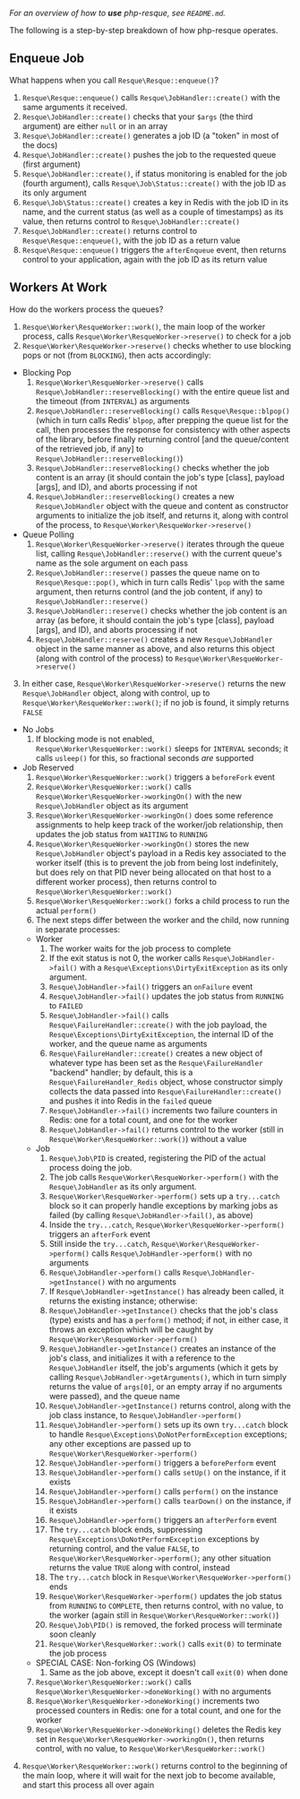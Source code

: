 _For an overview of how to **use** php-resque, see `README.md`._

The following is a step-by-step breakdown of how php-resque operates.

## Enqueue Job

What happens when you call `Resque\Resque::enqueue()`?

1.  `Resque\Resque::enqueue()` calls `Resque\JobHandler::create()` with the same arguments it
    received.
2.  `Resque\JobHandler::create()` checks that your `$args` (the third argument) are
    either `null` or in an array
3.  `Resque\JobHandler::create()` generates a job ID (a "token" in most of the docs)
4.  `Resque\JobHandler::create()` pushes the job to the requested queue (first
    argument)
5.  `Resque\JobHandler::create()`, if status monitoring is enabled for the job (fourth
    argument), calls `Resque\Job\Status::create()` with the job ID as its only
    argument
6.  `Resque\Job\Status::create()` creates a key in Redis with the job ID in its
    name, and the current status (as well as a couple of timestamps) as its
    value, then returns control to `Resque\JobHandler::create()`
7.  `Resque\JobHandler::create()` returns control to `Resque\Resque::enqueue()`, with the job
    ID as a return value
8.  `Resque\Resque::enqueue()` triggers the `afterEnqueue` event, then returns control
    to your application, again with the job ID as its return value

## Workers At Work

How do the workers process the queues?

1.  `Resque\Worker\ResqueWorker::work()`, the main loop of the worker process, calls
    `Resque\Worker\ResqueWorker->reserve()` to check for a job
2.  `Resque\Worker\ResqueWorker->reserve()` checks whether to use blocking pops or not (from
    `BLOCKING`), then acts accordingly:

-   Blocking Pop
    1.  `Resque\Worker\ResqueWorker->reserve()` calls `Resque\JobHandler::reserveBlocking()` with
        the entire queue list and the timeout (from `INTERVAL`) as arguments
    2.  `Resque\JobHandler::reserveBlocking()` calls `Resque\Resque::blpop()` (which in turn
        calls Redis' `blpop`, after prepping the queue list for the call, then
        processes the response for consistency with other aspects of the
        library, before finally returning control [and the queue/content of the
        retrieved job, if any] to `Resque\JobHandler::reserveBlocking()`)
    3.  `Resque\JobHandler::reserveBlocking()` checks whether the job content is an
        array (it should contain the job's type [class], payload [args], and
        ID), and aborts processing if not
    4.  `Resque\JobHandler::reserveBlocking()` creates a new `Resque\JobHandler` object with
        the queue and content as constructor arguments to initialize the job
        itself, and returns it, along with control of the process, to
        `Resque\Worker\ResqueWorker->reserve()`
-   Queue Polling
    1.  `Resque\Worker\ResqueWorker->reserve()` iterates through the queue list, calling
        `Resque\JobHandler::reserve()` with the current queue's name as the sole
        argument on each pass
    2.  `Resque\JobHandler::reserve()` passes the queue name on to `Resque\Resque::pop()`,
        which in turn calls Redis' `lpop` with the same argument, then returns
        control (and the job content, if any) to `Resque\JobHandler::reserve()`
    3.  `Resque\JobHandler::reserve()` checks whether the job content is an array (as
        before, it should contain the job's type [class], payload [args], and
        ID), and aborts processing if not
    4.  `Resque\JobHandler::reserve()` creates a new `Resque\JobHandler` object in the same
        manner as above, and also returns this object (along with control of
        the process) to `Resque\Worker\ResqueWorker->reserve()`

3.  In either case, `Resque\Worker\ResqueWorker->reserve()` returns the new `Resque\JobHandler`
    object, along with control, up to `Resque\Worker\ResqueWorker::work()`; if no job is
    found, it simply returns `FALSE`

-   No Jobs
    1.  If blocking mode is not enabled, `Resque\Worker\ResqueWorker::work()` sleeps for
        `INTERVAL` seconds; it calls `usleep()` for this, so fractional seconds
        _are_ supported
-   Job Reserved
    1.  `Resque\Worker\ResqueWorker::work()` triggers a `beforeFork` event
    2.  `Resque\Worker\ResqueWorker::work()` calls `Resque\Worker\ResqueWorker->workingOn()` with the new
        `Resque\JobHandler` object as its argument
    3.  `Resque\Worker\ResqueWorker->workingOn()` does some reference assignments to help
        keep track of the worker/job relationship, then updates the job status
        from `WAITING` to `RUNNING`
    4.  `Resque\Worker\ResqueWorker->workingOn()` stores the new `Resque\JobHandler` object's
        payload in a Redis key associated to the worker itself (this is to
        prevent the job from being lost indefinitely, but does rely on that PID
        never being allocated on that host to a different worker process), then
        returns control to `Resque\Worker\ResqueWorker::work()`
    5.  `Resque\Worker\ResqueWorker::work()` forks a child process to run the actual
        `perform()`
    6.  The next steps differ between the worker and the child, now running in
        separate processes:
    -   Worker
        1.  The worker waits for the job process to complete
        2.  If the exit status is not 0, the worker calls `Resque\JobHandler->fail()`
            with a `Resque\Exceptions\DirtyExitException` as its only argument.
        3.  `Resque\JobHandler->fail()` triggers an `onFailure` event
        4.  `Resque\JobHandler->fail()` updates the job status from `RUNNING` to
            `FAILED`
        5.  `Resque\JobHandler->fail()` calls `Resque\FailureHandler::create()` with the job
            payload, the `Resque\Exceptions\DirtyExitException`, the internal ID of the
            worker, and the queue name as arguments
        6.  `Resque\FailureHandler::create()` creates a new object of whatever type has
            been set as the `Resque\FailureHandler` "backend" handler; by default, this
            is a `Resque\FailureHandler_Redis` object, whose constructor simply
            collects the data passed into `Resque\FailureHandler::create()` and pushes
            it into Redis in the `failed` queue
        7.  `Resque\JobHandler->fail()` increments two failure counters in Redis: one
            for a total count, and one for the worker
        8.  `Resque\JobHandler->fail()` returns control to the worker (still in
            `Resque\Worker\ResqueWorker::work()`) without a value
    -   Job
        1.  `Resque\Job\PID` is created, registering the PID of the actual process
            doing the job.
        2.  The job calls `Resque\Worker\ResqueWorker->perform()` with the `Resque\JobHandler` as
            its only argument.
        3.  `Resque\Worker\ResqueWorker->perform()` sets up a `try...catch` block so it can
            properly handle exceptions by marking jobs as failed (by calling
            `Resque\JobHandler->fail()`, as above)
        4.  Inside the `try...catch`, `Resque\Worker\ResqueWorker->perform()` triggers an
            `afterFork` event
        5.  Still inside the `try...catch`, `Resque\Worker\ResqueWorker->perform()` calls
            `Resque\JobHandler->perform()` with no arguments
        6.  `Resque\JobHandler->perform()` calls `Resque\JobHandler->getInstance()` with no
            arguments
        7.  If `Resque\JobHandler->getInstance()` has already been called, it returns
            the existing instance; otherwise:
        8.  `Resque\JobHandler->getInstance()` checks that the job's class (type)
            exists and has a `perform()` method; if not, in either case, it
            throws an exception which will be caught by
            `Resque\Worker\ResqueWorker->perform()`
        9.  `Resque\JobHandler->getInstance()` creates an instance of the job's class,
            and initializes it with a reference to the `Resque\JobHandler` itself, the
            job's arguments (which it gets by calling
            `Resque\JobHandler->getArguments()`, which in turn simply returns the value
            of `args[0]`, or an empty array if no arguments were passed), and
            the queue name
        10. `Resque\JobHandler->getInstance()` returns control, along with the job
            class instance, to `Resque\JobHandler->perform()`
        11. `Resque\JobHandler->perform()` sets up its own `try...catch` block to
            handle `Resque\Exceptions\DoNotPerformException` exceptions; any other exceptions are
            passed up to `Resque\Worker\ResqueWorker->perform()`
        12. `Resque\JobHandler->perform()` triggers a `beforePerform` event
        13. `Resque\JobHandler->perform()` calls `setUp()` on the instance, if it
            exists
        14. `Resque\JobHandler->perform()` calls `perform()` on the instance
        15. `Resque\JobHandler->perform()` calls `tearDown()` on the instance, if it
            exists
        16. `Resque\JobHandler->perform()` triggers an `afterPerform` event
        17. The `try...catch` block ends, suppressing `Resque\Exceptions\DoNotPerformException`
            exceptions by returning control, and the value `FALSE`, to
            `Resque\Worker\ResqueWorker->perform()`; any other situation returns the value
            `TRUE` along with control, instead
        18. The `try...catch` block in `Resque\Worker\ResqueWorker->perform()` ends
        19. `Resque\Worker\ResqueWorker->perform()` updates the job status from `RUNNING` to
            `COMPLETE`, then returns control, with no value, to the worker
            (again still in `Resque\Worker\ResqueWorker::work()`)
        20. `Resque\Job\PID()` is removed, the forked process will terminate soon
            cleanly
        21. `Resque\Worker\ResqueWorker::work()` calls `exit(0)` to terminate the job process
    -   SPECIAL CASE: Non-forking OS (Windows)
        1.  Same as the job above, except it doesn't call `exit(0)` when done
    7.  `Resque\Worker\ResqueWorker::work()` calls `Resque\Worker\ResqueWorker->doneWorking()` with no
        arguments
    8.  `Resque\Worker\ResqueWorker->doneWorking()` increments two processed counters in
        Redis: one for a total count, and one for the worker
    9.  `Resque\Worker\ResqueWorker->doneWorking()` deletes the Redis key set in
        `Resque\Worker\ResqueWorker->workingOn()`, then returns control, with no value, to
        `Resque\Worker\ResqueWorker::work()`

4.  `Resque\Worker\ResqueWorker::work()` returns control to the beginning of the main loop,
    where it will wait for the next job to become available, and start this
    process all over again
